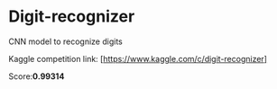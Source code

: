 # Digit-recognizer
CNN model to recognize digits

Kaggle competition link:
  [https://www.kaggle.com/c/digit-recognizer]
  
Score:**0.99314**

